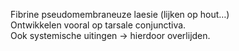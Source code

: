 Fibrine pseudomembraneuze laesie (lijken op hout…)  
Ontwikkelen vooral op tarsale conjunctiva.  
Ook systemische uitingen -> hierdoor overlijden.